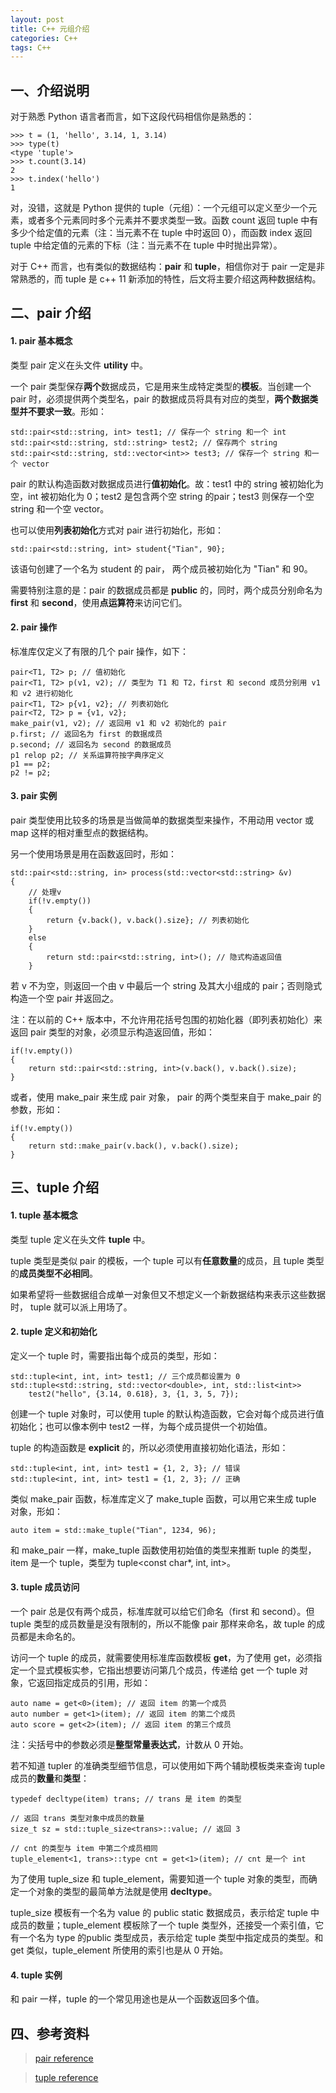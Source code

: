 ```yaml
---
layout: post
title: C++ 元组介绍
categories: C++
tags: C++
---
```


## 一、介绍说明

对于熟悉 Python 语言者而言，如下这段代码相信你是熟悉的：

    >>> t = (1, 'hello', 3.14, 1, 3.14)
	>>> type(t)
	<type 'tuple'>
	>>> t.count(3.14)
	2
	>>> t.index('hello')
	1

对，没错，这就是 Python 提供的 tuple（元组）：一个元组可以定义至少一个元素，或者多个元素同时多个元素并不要求类型一致。函数 count 返回 tuple 中有多少个给定值的元素（注：当元素不在 tuple 中时返回 0），而函数 index 返回 tuple 中给定值的元素的下标（注：当元素不在 tuple 中时抛出异常）。

对于 C++ 而言，也有类似的数据结构：**pair** 和 **tuple**，相信你对于 pair 一定是非常熟悉的，而 tuple 是 c++ 11 新添加的特性，后文将主要介绍这两种数据结构。

## 二、pair 介绍

#### 1. pair 基本概念

类型 pair 定义在头文件 **utility** 中。

一个 pair 类型保存**两个**数据成员，它是用来生成特定类型的**模板**。当创建一个 pair 时，必须提供两个类型名，pair 的数据成员将具有对应的类型，**两个数据类型并不要求一致**。形如：

	std::pair<std::string, int> test1; // 保存一个 string 和一个 int
	std::pair<std::string, std::string> test2; // 保存两个 string
	std::pair<std::string, std::vector<int>> test3; // 保存一个 string 和一个 vector

pair 的默认构造函数对数据成员进行**值初始化**。故：test1 中的 string 被初始化为空，int 被初始化为 0；test2 是包含两个空 string 的pair；test3 则保存一个空 string 和一个空 vector。

也可以使用**列表初始化**方式对 pair 进行初始化，形如：

	std::pair<std::string, int> student{"Tian", 90};

该语句创建了一个名为 student 的 pair， 两个成员被初始化为 "Tian" 和 90。

<!--more-->

需要特别注意的是：pair 的数据成员都是 **public** 的，同时，两个成员分别命名为 **first** 和 **second**，使用**点运算符**来访问它们。

#### 2. pair 操作

标准库仅定义了有限的几个 pair 操作，如下：

	pair<T1, T2> p; // 值初始化
	pair<T1, T2> p(v1, v2); // 类型为 T1 和 T2，first 和 second 成员分别用 v1 和 v2 进行初始化
	pair<T1, T2> p{v1, v2}; // 列表初始化
	pair<T2, T2> p = {v1, v2};
	make_pair(v1, v2); // 返回用 v1 和 v2 初始化的 pair
	p.first; // 返回名为 first 的数据成员 
	p.second; // 返回名为 second 的数据成员
	p1 relop p2; // 关系运算符按字典序定义
	p1 == p2;
	p2 != p2;

#### 3. pair 实例

pair 类型使用比较多的场景是当做简单的数据类型来操作，不用动用 vector 或 map 这样的相对重型点的数据结构。

另一个使用场景是用在函数返回时，形如：

	std::pair<std::string, in> process(std::vector<std::string> &v)
	{
		// 处理v
		if(!v.empty())
		{
			return {v.back(), v.back().size}; // 列表初始化
		}
		else
		{
			return std::pair<std::string, int>(); // 隐式构造返回值
		}

若 v 不为空，则返回一个由 v 中最后一个 string 及其大小组成的 pair；否则隐式构造一个空 pair 并返回之。

注：在以前的 C++ 版本中，不允许用花括号包围的初始化器（即列表初始化）来返回 pair 类型的对象，必须显示构造返回值，形如：

	if(!v.empty())
	{
		return std::pair<std::string, int>(v.back(), v.back().size);
	}

或者，使用 make_pair 来生成 pair 对象， pair 的两个类型来自于 make_pair 的参数，形如：

	if(!v.empty())
	{
		return std::make_pair(v.back(), v.back().size);
	}

## 三、tuple 介绍

#### 1. tuple 基本概念

类型 tuple 定义在头文件 **tuple** 中。

tuple 类型是类似 pair 的模板，一个 tuple 可以有**任意数量**的成员，且 tuple 类型的**成员类型不必相同**。

如果希望将一些数据组合成单一对象但又不想定义一个新数据结构来表示这些数据时， tuple 就可以派上用场了。

#### 2. tuple 定义和初始化

定义一个 tuple 时，需要指出每个成员的类型，形如：

	std::tuple<int, int, int> test1; // 三个成员都设置为 0
	std::tuple<std::string, std::vector<double>, int, std::list<int>>
		test2("hello", {3.14, 0.618}, 3, {1, 3, 5, 7});

创建一个 tuple 对象时，可以使用 tuple 的默认构造函数，它会对每个成员进行值初始化；也可以像本例中 test2 一样，为每个成员提供一个初始值。

tuple 的构造函数是 **explicit** 的，所以必须使用直接初始化语法，形如：

	std::tuple<int, int, int> test1 = {1, 2, 3}; // 错误
	std::tuple<int, int, int> test1 = {1, 2, 3}; // 正确

类似 make_pair 函数，标准库定义了 make_tuple 函数，可以用它来生成 tuple 对象，形如：

	auto item = std::make_tuple("Tian", 1234, 96);

和 make_pair 一样，make_tuple 函数使用初始值的类型来推断 tuple 的类型，item 是一个 tuple，类型为 tuple<const char*, int, int>。

#### 3. tuple 成员访问

一个 pair 总是仅有两个成员，标准库就可以给它们命名（first 和 second）。但 tuple 类型的成员数量是没有限制的，所以不能像 pair 那样来命名，故 tuple 的成员都是未命名的。

访问一个 tuple 的成员，就需要使用标准库函数模板 **get**，为了使用 get，必须指定一个显式模板实参，它指出想要访问第几个成员，传递给 get 一个 tuple 对象，它返回指定成员的引用，形如：

	auto name = get<0>(item); // 返回 item 的第一个成员
	auto number = get<1>(item); // 返回 item 的第二个成员
	auto score = get<2>(item); // 返回 item 的第三个成员

注：尖括号中的参数必须是**整型常量表达式**，计数从 0 开始。

若不知道 tupler 的准确类型细节信息，可以使用如下两个辅助模板类来查询 tuple 成员的**数量**和**类型**：

	typedef decltype(item) trans; // trans 是 item 的类型
	
	// 返回 trans 类型对象中成员的数量
	size_t sz = std::tuple_size<trans>::value; // 返回 3

	// cnt 的类型与 item 中第二个成员相同
	tuple_element<1, trans>::type cnt = get<1>(item); // cnt 是一个 int

为了使用 tuple_size 和 tuple_element，需要知道一个 tuple 对象的类型，而确定一个对象的类型的最简单方法就是使用 **decltype**。

tuple_size 模板有一个名为 value 的 public static 数据成员，表示给定 tuple 中成员的数量；tuple_element 模板除了一个 tuple 类型外，还接受一个索引值，它有一个名为 type 的public 类型成员，表示给定 tuple 类型中指定成员的类型。和 get 类似，tuple_element 所使用的索引也是从 0 开始。

#### 4. tuple 实例

和 pair 一样，tuple 的一个常见用途也是从一个函数返回多个值。

## 四、参考资料

> [pair reference](http://www.cplusplus.com/reference/utility/pair/)

> [tuple reference](http://www.cplusplus.com/reference/tuple/)